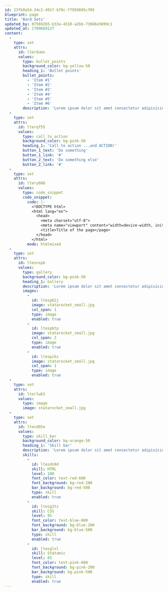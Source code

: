 ```yaml
---
id: 23fb9a54-34c2-491f-b70c-ff959685cf05
blueprint: page
title: 'Bard Sets'
updated_by: 075692b5-b33a-4310-a2bb-73666e5899c1
updated_at: 1709669127
content:
  -
    type: set
    attrs:
      id: lterdums
      values:
        type: bullet_points
        background_color: bg-yellow-50
        heading_1: 'Bullet points'
        bullet_points:
          - 'Item #1'
          - 'Item #2'
          - 'Item #3'
          - 'Item #4'
          - 'Item #5'
          - 'Item #6'
        description: 'Lorem ipsum dolor sit amet consectetur adipisicing elit. Laboriosam aspernatur quisquam expedita cumque mollitia, consequatur deleniti praesentium atque tenetur reprehenderit sed amet itaque odit possimus labore vel, eius rerum, pariatur omnis obcaecati error dolor! Ut facere voluptatum molestiae aliquid. Vel id quaerat maiores fugit, inventore molestiae esse laboriosam enim ut.'
  -
    type: set
    attrs:
      id: lterqf55
      values:
        type: call_to_action
        background_color: bg-pink-50
        heading_1: 'Call to action ...and ACTION!'
        button_1_text: 'Do something'
        button_1_link: '#'
        button_2_text: 'Do something else'
        button_2_link: '#'
  -
    type: set
    attrs:
      id: ltery608
      values:
        type: code_snippet
        code_snippet:
          code: |-
            <!DOCTYPE html>
            <html lang="en">
              <head>
            	<meta charset="utf-8">
            	<meta name="viewport" content="width=device-width, initial-scale=1.0">
            	<title>Title of the page</page>
              </head>
            </html>
          mode: htmlmixed
  -
    type: set
    attrs:
      id: ltesnspb
      values:
        type: gallery
        background_color: bg-pink-50
        heading_1: Gallery
        description: 'Lorem ipsum dolor sit amet consectetur adipisicing elit. Laboriosam aspernatur quisquam expedita cumque mollitia, consequatur deleniti praesentium atque tenetur reprehenderit sed amet itaque odit possimus labore vel, eius rerum, pariatur omnis obcaecati error dolor! Ut facere voluptatum molestiae aliquid. Vel id quaerat maiores fugit, inventore molestiae esse laboriosam enim ut.'
        images:
          -
            id: ltesp62j
            image: statarocket_small.jpg
            col_span: 1
            type: image
            enabled: true
          -
            id: ltespbtp
            image: statarocket_small.jpg
            col_span: 2
            type: image
            enabled: true
          -
            id: ltespiks
            image: statarocket_small.jpg
            col_span: 1
            type: image
            enabled: true
  -
    type: set
    attrs:
      id: lterlw63
      values:
        type: image
        image: statarocket_small.jpg
  -
    type: set
    attrs:
      id: ltesd05e
      values:
        type: skill_bar
        background_color: bg-orange-50
        heading_1: 'Skill bar'
        description: 'Lorem ipsum dolor sit amet consectetur adipisicing elit. Laboriosam aspernatur quisquam expedita cumque mollitia, consequatur deleniti praesentium atque tenetur reprehenderit sed amet itaque odit possimus labore vel, eius rerum, pariatur omnis obcaecati error dolor! Ut facere voluptatum molestiae aliquid. Vel id quaerat maiores fugit, inventore molestiae esse laboriosam enim ut.'
        skills:
          -
            id: ltesdn9d
            skill: HTML
            level: 100
            font_color: text-red-600
            font_background: bg-red-200
            bar_background: bg-red-500
            type: skill
            enabled: true
          -
            id: ltesg2tz
            skill: CSS
            level: 95
            font_color: text-blue-600
            font_background: bg-blue-200
            bar_background: bg-blue-500
            type: skill
            enabled: true
          -
            id: ltesglol
            skill: Statamic
            level: 85
            font_color: text-pink-600
            font_background: bg-pink-200
            bar_background: bg-pink-500
            type: skill
            enabled: true
---
```

